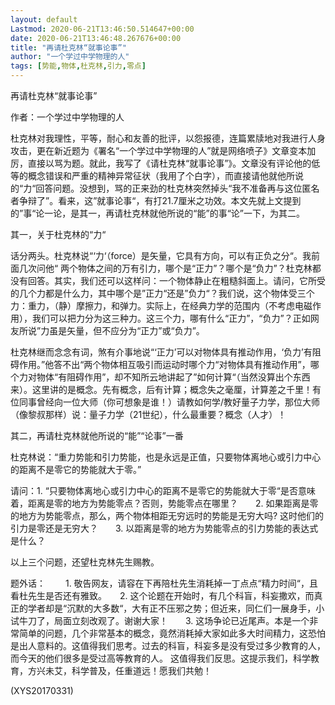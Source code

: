 ```yaml
---
layout: default
Lastmod: 2020-06-21T13:46:50.514647+00:00
date: 2020-06-21T13:46:48.267676+00:00
title: "再请杜克林“就事论事”"
author: "一个学过中学物理的人"
tags: [势能,物体,杜克林,引力,零点]
---
```


再请杜克林“就事论事”

作者：一个学过中学物理的人

杜克林对我理性，平等，耐心和友善的批评，以怨报德，连篇累牍地对我进行人身攻击，更在新近题为《署名“一个学过中学物理的人”就是网络喷子》文章变本加厉，直接以骂为题。就此，我写了《请杜克林“就事论事”》。文章没有评论他的低等的概念错误和严重的精神异常征状（我用了个白字），而直接请他就他所说的“力“回答问题。没想到，骂的正来劲的杜克林突然掉头“我不准备再与这位匿名者争辩了”。看来，这”就事论事“，有打21.7厘米之功效。本文先就上文提到的”事“论一论，是其一，再请杜克林就他所说的“能”的事“论”一下，为其二。

其一，关于杜克林的“力“

话分两头。杜克林说“‘力‘（force）是矢量，它具有方向，可以有正负之分“。我前面几次问他“ 两个物体之间的万有引力，哪个是“正力”？哪个是“负力”？杜克林都没有回答。其实，我们还可以这样问：一个物体静止在粗糙斜面上。请问，它所受的几个力都是什么力，其中哪个是”正力“还是”负力“？我们说，这个物体受三个力：重力，（静）摩擦力，和弹力。实际上，在经典力学的范围内（不考虑电磁作用），我们可以把力分为这三种力。这三个力，哪有什么“正力”，“负力”？正如网友所说”力虽是矢量，但不应分为“正力”或“负力”。

杜克林继而念念有词，煞有介事地说“‘正力’可以对物体具有推动作用，‘负力’有阻碍作用。”他答不出“两个物体相互吸引而运动时哪个力“对物体具有推动作用”，哪个力对物体“有阻碍作用”，却不知所云地讲起了”如何计算“（当然没算出个东西来）。这里讲的是概念。先有概念，后有计算；概念失之毫厘，计算差之千里！有位同事曾经向一位大师（你可想象是谁！）请教如何学/教好量子力学，那位大师（像黎叔那样）说：量子力学（21世纪），什么最重要？概念（人才）！

其二，再请杜克林就他所说的“能”“论事”一番

杜克林说：“重力势能和引力势能，也是永远是正值，只要物体离地心或引力中心的距离不是零它的势能就大于零。”

请问：1. “只要物体离地心或引力中心的距离不是零它的势能就大于零“是否意味着，距离是零的地方为势能零点？否则，势能零点在哪里？　　2. 如果距离是零的地方为势能零点，那么，两个物体相距无穷远时的势能是无穷大吗? 这时他们的引力是零还是无穷大？　　3. 以距离是零的地方为势能零点的引力势能的表达式是什么？

以上三个问题，还望杜克林先生赐教。

题外话：  　　1. 敬告网友，请容在下再陪杜先生消耗掉一丁点点“精力时间“，且看杜先生是否还有雅致。　　2. 这个论题在开始时，有几个科盲，科妄撒欢，而真正的学者却是“沉默的大多数“，大有正不压邪之势；但近来，同仁们一展身手，小试牛刀了，局面立刻改观了。谢谢大家！　　3. 这场争论已近尾声。本是一个非常简单的问题，几个非常基本的概念，竟然消耗掉大家如此多大时间精力，这恐怕是出人意料的。这值得我们思考。过去的科盲，科妄多是没有受过多少教育的人，而今天的他们很多是受过高等教育的人。 这值得我们反思。这提示我们，科学教育，方兴未艾，科学普及，任重道远！愿我们共勉！

(XYS20170331)

